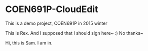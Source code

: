 # COEN691P-CloudEdit
This is a demo project, COEN691P in 2015 winter

This is Rex. And I supposed that I should sign here~ :) No thanks~

Hi, this is Sam. I am in.